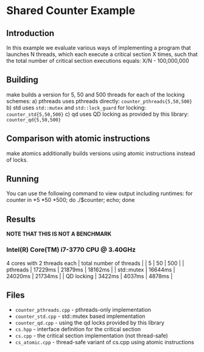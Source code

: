 Shared Counter Example
======================
Introduction
------------
In this example we evaluate various ways of implementing a program that
launches N threads, which each execute a critical section X times,
such that the total number of critical section executions equals:
X/N - 100,000,000

Building
--------
make
builds a version for 5, 50 and 500 threads for each of the locking schemes:
a) pthreads uses pthreads directly: `counter_pthreads{5,50,500}`
b) std uses `std::mutex` and `std::lock_guard` for locking: `counter_std{5,50,500}`
c) qd uses QD locking as provided by this library: `counter_qd{5,50,500}`

Comparison with atomic instructions
-----------------------------------
make atomics
additionally builds versions using atomic instructions instead of locks.

Running
-------
You can use the following command to view output including runtimes:
    for counter in *5 *50 *500; do ./$counter; echo; done


Results
-------
**NOTE THAT THIS IS NOT A BENCHMARK**

### Intel(R) Core(TM) i7-3770 CPU @ 3.40GHz ###
4 cores with 2 threads each
                 |   total number of threads   |
                 |    5    |   50    |   500   |
    | pthreads   | 17229ms | 21879ms | 18162ms |
    | std::mutex | 16644ms | 24020ms | 21734ms |
    | QD locking |  3422ms |  4037ms |  4878ms |

Files
-----
* `counter_pthreads.cpp` - pthreads-only implementation
* `counter_std.cpp` - std::mutex based implementation
* `counter_qd.cpp` - using the qd locks provided by this library
* `cs.hpp` - interface definition for the critical section
* `cs.cpp` - the critical section implementation (not thread-safe)
* `cs_atomic.cpp` - thread-safe variant of cs.cpp using atomic instructions
